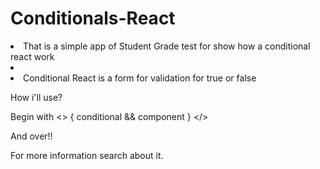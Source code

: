 # Conditionals-React

<li>That is  a simple app of Student Grade test for show how a conditional react work <li>
<li>Conditional React is a form for validation for true or false</li>

How i'll use?

Begin with 
<>
{
conditional &&
component
}
</>

And over!!

For more information search about it.
